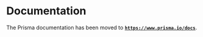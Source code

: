 # Documentation

The Prisma documentation has been moved to [**`https://www.prisma.io/docs`**](https://www.prisma.io/docs).